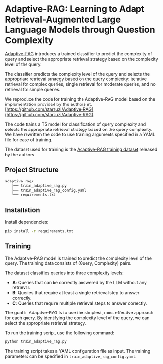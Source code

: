 # Adaptive-RAG: Learning to Adapt Retrieval-Augmented Large Language Models through Question Complexity

[Adaptive-RAG](https://arxiv.org/abs/2403.14403) introduces a trained classifier to predict the complexity of query and select the appropriate retrieval strategy based on the complexity level of the query.

The classifier predicts the complexity level of the query and selects the appropriate retrieval strategy based on the query complexity: iterative retrieval for complex queries, single retrieval for moderate queries, and no retrieval for simple queries.

We reproduce the code for training the Adaptive-RAG model based on the implementation provided by the authors at: [https://github.com/starsuzi/Adaptive-RAG](https://github.com/starsuzi/Adaptive-RAG).

The code trains a T5 model for classification of query complexity and selects the appropriate retrieval strategy based on the query complexity. We have rewritten the code to use training arguments specified in a YAML file for ease of training.

The dataset used for training is the [Adaptive-RAG training dataset](train.json) released by the authors.

## Project Structure

```bash
adaptive_rag/
   ├── train_adaptive_rag.py
   ├── train_adaptive_rag_config.yaml
   └── requirements.txt
```

## Installation

Install dependencies:

```bash
pip install -r requirements.txt
```

## Training

The Adaptive-RAG model is trained to predict the complexity level of the query. The training data consists of (Query, Complexity) pairs.

The dataset classifies queries into three complexity levels:  

- **A**: Queries that can be correctly answered by the LLM without any retrieval.  
- **B**: Queries that require at least a single retrieval step to answer correctly.  
- **C**: Queries that require multiple retrieval steps to answer correctly.

The goal in Adaptive-RAG is to use the simplest, most effective approach for each query. By identifying the complexity level of the query, we can select the appropriate retrieval strategy.

To run the training script, use the following command:

```bash
python train_adaptive_rag.py
```

The training script takes a YAML configuration file as input. The training parameters can be specified in `train_adaptive_rag_config.yaml`.
